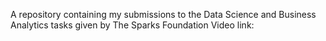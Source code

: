A repository containing my submissions to the Data Science and Business Analytics tasks given by The Sparks Foundation
Video link:
